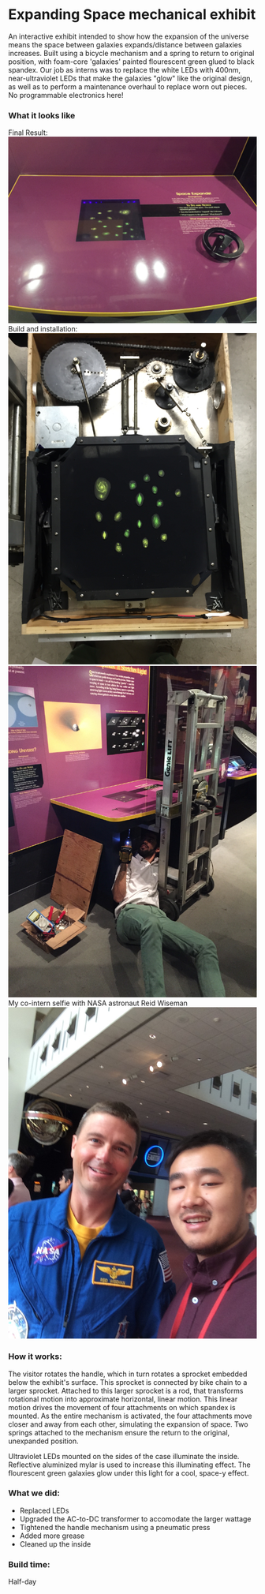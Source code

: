 # Expanding Space mechanical exhibit
An interactive exhibit intended to show how the expansion of the universe means the space between galaxies expands/distance between galaxies increases. Built using a bicycle mechanism and a spring to return to original position, with foam-core 'galaxies' painted flourescent green glued to black spandex. Our job as interns was to replace the white LEDs with 400nm, near-ultraviolet LEDs that make the galaxies "glow" like the original design, as well as to perform a maintenance overhaul to replace worn out pieces. No programmable electronics here!

### What it looks like
Final Result:
![online](https://github.com/pjoneja/Portfolio/blob/master/Expanding%20Space/IMG_0948.jpg)
Build and installation:
![online](https://github.com/pjoneja/Portfolio/blob/master/Expanding%20Space/IMG_0938.JPG)
![online](https://github.com/pjoneja/Portfolio/blob/master/Expanding%20Space/IMG_0937.JPG)
My co-intern selfie with NASA astronaut Reid Wiseman
![online](https://github.com/pjoneja/Portfolio/blob/master/Expanding%20Space/IMG_7430.JPG)

### How it works:
The visitor rotates the handle, which in turn rotates a sprocket embedded below the exhibit's surface. This sprocket is connected by bike chain to a larger sprocket. Attached to this larger sprocket is a rod, that transforms rotational motion into approximate horizontal, linear motion. This linear motion drives the movement of four attachments on which spandex is mounted. As the entire mechanism is activated, the four attachments move closer and away from each other, simulating the expansion of space. Two springs attached to the mechanism ensure the return to the original, unexpanded position. 

Ultraviolet LEDs mounted on the sides of the case illuminate the inside. Reflective aluminized mylar is used to increase this illuminating effect. The flourescent green galaxies glow under this light for a cool, space-y effect. 

### What we did:
* Replaced LEDs
* Upgraded the AC-to-DC transformer to accomodate the larger wattage
* Tightened the handle mechanism using a pneumatic press
* Added more grease
* Cleaned up the inside

### Build time:
Half-day
